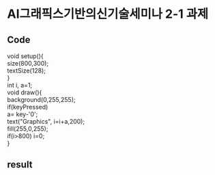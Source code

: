 # AI그래픽스기반의신기술세미나 2-1 과제
## Code

void setup(){ <br>
  size(800,300);<br>
  textSize(128);<br>
}<br>
int i, a=1;<br>
void draw(){<br>
  background(0,255,255);<br>
  if(keyPressed)<br>
    a= key-'0';<br>
   text("Graphics", i=i+a,200);<br>
   fill(255,0,255);<br>
   if(i>800) i=0;<br>
}<br>

## result
